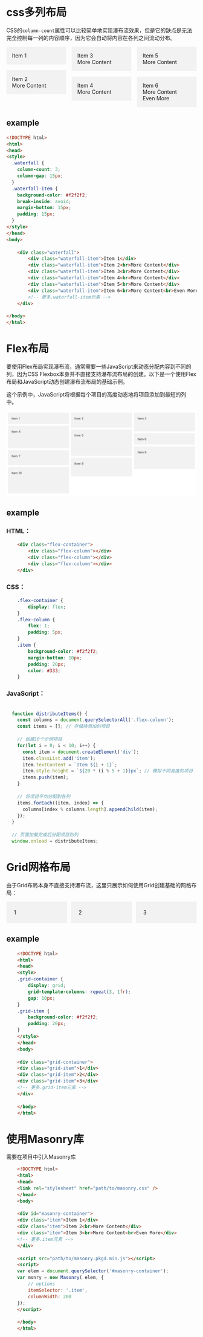 # css多列布局

CSS的`column-count`属性可以比较简单地实现瀑布流效果，但是它的缺点是无法完全控制每一列的内容顺序，因为它会自动将内容在各列之间流动分布。

<!DOCTYPE html>
<html>
<head>
<style>
  .waterfall {
    column-count: 3;
    column-gap: 15px;
  }
  .waterfall-item {
    background-color: #f2f2f2;
    break-inside: avoid;
    margin-bottom: 15px;
    padding: 15px;
  }
</style>
</head>
<body>

<div class="waterfall">
  <div class="waterfall-item">Item 1</div>
  <div class="waterfall-item">Item 2<br>More Content</div>
  <div class="waterfall-item">Item 3<br>More Content</div>
  <div class="waterfall-item">Item 4<br>More Content</div>
  <div class="waterfall-item">Item 5<br>More Content</div>
  <div class="waterfall-item">Item 6<br>More Content<br>Even More</div>
  <!-- 更多.waterfall-item元素 -->
</div>

</body>
</html>

## example
```html
<!DOCTYPE html>
<html>
<head>
<style>
  .waterfall {
    column-count: 3;
    column-gap: 15px;
  }
  .waterfall-item {
    background-color: #f2f2f2;
    break-inside: avoid;
    margin-bottom: 15px;
    padding: 15px;
  }
</style>
</head>
<body>

    <div class="waterfall">
        <div class="waterfall-item">Item 1</div>
        <div class="waterfall-item">Item 2<br>More Content</div>
        <div class="waterfall-item">Item 3<br>More Content</div>
        <div class="waterfall-item">Item 4<br>More Content</div>
        <div class="waterfall-item">Item 5<br>More Content</div>
        <div class="waterfall-item">Item 6<br>More Content<br>Even More</div>
        <!-- 更多.waterfall-item元素 -->
    </div>

</body>
</html>

```

# Flex布局

要使用Flex布局实现瀑布流，通常需要一些JavaScript来动态分配内容到不同的列，因为CSS Flexbox本身并不直接支持瀑布流布局的创建。以下是一个使用Flex布局和JavaScript动态创建瀑布流布局的基础示例。

这个示例中，JavaScript将根据每个项目的高度动态地将项目添加到最短的列中。

![example](/assets/flex-waterflow.png)

## example
### HTML：
```html
    <div class="flex-container">
        <div class="flex-column"></div>
        <div class="flex-column"></div>
        <div class="flex-column"></div>
    </div>
```

### CSS：
```css
    .flex-container {
        display: flex;
    }
    .flex-column {
        flex: 1;
        padding: 5px;
    }
    .item {
        background-color: #f2f2f2;
        margin-bottom: 10px;
        padding: 20px;
        color: #333;
    }
```

### JavaScript：

```javascript

  function distributeItems() {
    const columns = document.querySelectorAll('.flex-column');
    const items = []; // 存储待添加的项目

    // 创建10个示例项目
    for(let i = 0; i < 10; i++) {
      const item = document.createElement('div');
      item.classList.add('item');
      item.textContent = `Item ${i + 1}`;
      item.style.height = `${20 * (i % 5 + 1)}px`; // 模拟不同高度的项目
      items.push(item);
    }

    // 将项目平均分配到各列
    items.forEach((item, index) => {
      columns[index % columns.length].appendChild(item);
    });
  }

  // 页面加载完成后分配项目到列
  window.onload = distributeItems;

```

# Grid网格布局

由于Grid布局本身不直接支持瀑布流，这里只展示如何使用Grid创建基础的网格布局：

<!DOCTYPE html>
<html>
<head>
<style>
  .grid-container {
    display: grid;
    grid-template-columns: repeat(3, 1fr);
    gap: 10px;
  }
  .grid-item {
    background-color: #f2f2f2;
    padding: 20px;
  }
</style>
</head>
<body>

<div class="grid-container">
  <div class="grid-item">1</div>
  <div class="grid-item">2</div>
  <div class="grid-item">3</div>
  <!-- 更多.grid-item元素 -->
</div>

</body>
</html>

## example

```html
    <!DOCTYPE html>
    <html>
    <head>
    <style>
    .grid-container {
        display: grid;
        grid-template-columns: repeat(3, 1fr);
        gap: 10px;
    }
    .grid-item {
        background-color: #f2f2f2;
        padding: 20px;
    }
    </style>
    </head>
    <body>

    <div class="grid-container">
    <div class="grid-item">1</div>
    <div class="grid-item">2</div>
    <div class="grid-item">3</div>
    <!-- 更多.grid-item元素 -->
    </div>

    </body>
    </html>
```

# 使用Masonry库

需要在项目中引入Masonry库

```html
    <!DOCTYPE html>
    <html>
    <head>
    <link rel="stylesheet" href="path/to/masonry.css" />
    </head>
    <body>

    <div id="masonry-container">
    <div class="item">Item 1</div>
    <div class="item">Item 2<br>More Content</div>
    <div class="item">Item 3<br>More Content<br>Even More</div>
    <!-- 更多.item元素 -->
    </div>

    <script src="path/to/masonry.pkgd.min.js"></script>
    <script>
    var elem = document.querySelector('#masonry-container');
    var msnry = new Masonry( elem, {
        // options
        itemSelector: '.item',
        columnWidth: 200
    });
    </script>

    </body>
    </html>
```


